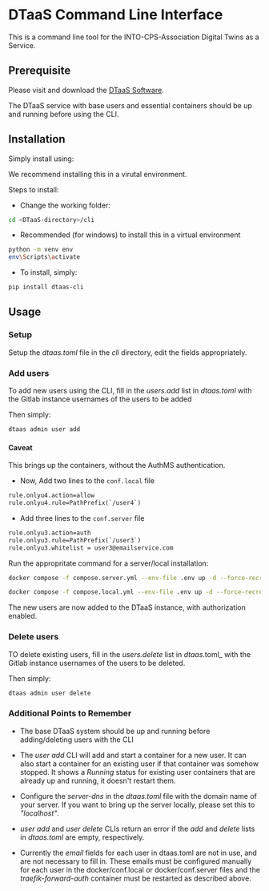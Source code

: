# DTaaS Command Line Interface

This is a command line tool for the
INTO-CPS-Association Digital Twins as a Service.

## Prerequisite

Please visit and download the
[DTaaS Software](https://github.com/INTO-CPS-Association/DTaaS).

The DTaaS service with base users and essential
containers should be up and running before using the CLI.

## Installation

Simply install using:

We recommend installing this in a virutal environment.

Steps to install:

- Change the working folder:

```bash
cd <DTaaS-directory>/cli
```

- Recommended (for windows) to install this in a virtual environment

```bash
python -m venv env
env\Scripts\activate
```

- To install, simply:

```bash
pip install dtaas-cli
```

## Usage

### Setup

Setup the _dtaas.toml_ file in the _cli_ directory,
edit the fields appropriately.

### Add users

To add new users using the CLI, fill in the _users.add_ list in
_dtaas.toml_ with the Gitlab instance usernames of the users to be added

Then simply:

```bash
dtaas admin user add
```

#### Caveat

This brings up the containers, without the AuthMS authentication.

- Now, Add two lines to the `conf.local` file

```txt
rule.onlyu4.action=allow
rule.onlyu4.rule=PathPrefix(`/user4`)
```

- Add three lines to the `conf.server` file

```txt
rule.onlyu3.action=auth
rule.onlyu3.rule=PathPrefix(`/user3`)
rule.onlyu3.whitelist = user3@emailservice.com
```

Run the appropritate command for a server/local installation:

```bash
docker compose -f compose.server.yml --env-file .env up -d --force-recreate traefik-forward-auth
```

```bash
docker compose -f compose.local.yml --env-file .env up -d --force-recreate traefik-forward-auth
```

The new users are now added to the DTaaS instance, with authorization enabled.

### Delete users

TO delete existing users, fill in the _users.delete_ list in
_dtaas_.toml_ with the Gitlab instance usernames of the users to be deleted.

Then simply:

```bash
dtaas admin user delete
```
### Additional Points to Remember

- The base DTaaS system should be up and running before adding/deleting users with the CLI

- The _user add_ CLI will add and start a container for a new user.
  It can also start a container for an existing user if that container was somehow stopped.
  It shows a _Running_ status for existing user containers that are already up and running,
  it doesn't restart them.

- Configure the _server-dns_ in the _dtaas.toml_ file with the domain name of your server.
  If you want to bring up the server locally, please set this to _"localhost"_.

- _user add_ and _user delete_ CLIs return an error if the _add_ and _delete_ lists in
  _dtaas.toml_ are empty, respectively.

- Currently the _email_ fields for each user in dtaas.toml are not in use, and are not necessary
  to fill in. These emails must be configured manually for each user in the docker/conf.local or
  docker/conf.server files and the _traefik-forward-auth_ container must be restarted as described above.

